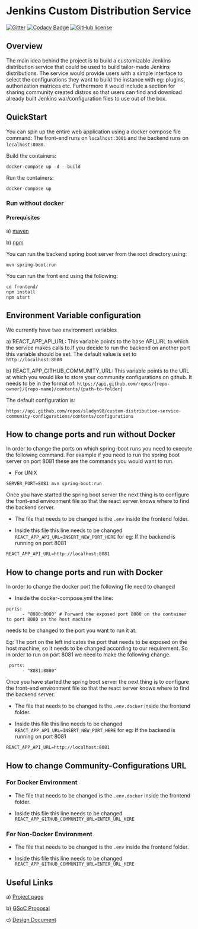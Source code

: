 # Jenkins Custom Distribution Service


[![Gitter](https://badges.gitter.im/jenkinsci/jenkins-custom-distribution-service.svg)](https://gitter.im/jenkinsci/jenkins-custom-distribution-service?utm_source=badge&utm_medium=badge&utm_campaign=pr-badge)
[![Codacy Badge](https://app.codacy.com/project/badge/Grade/b4fea9e79e2a485a929ed7aa71b222a1)](https://www.codacy.com/gh/jenkinsci/custom-distribution-service?utm_source=github.com&amp;utm_medium=referral&amp;utm_content=jenkinsci/custom-distribution-service&amp;utm_campaign=Badge_Grade)
[![GitHub license](https://img.shields.io/github/license/jenkinsci/custom-distribution-service)](https://github.com/jenkinsci/custom-distribution-service/blob/master/LICENSE)


## Overview
The main idea behind the project is to build a customizable Jenkins distribution service that could be used to build 
tailor-made Jenkins distributions. The service would provide users with a simple interface to select the configurations 
they want to build the instance with eg: plugins, authorization matrices etc. Furthermore it would include a section 
for sharing community created distros so that users can find and download already built Jenkins war/configuration files 
to use out of the box.


## QuickStart

You can spin up the entire web application using a docker compose file command: 
The front-end runs on `localhost:3001` and the backend  runs on `localhost:8080`.

Build the containers: 
```
docker-compose up -d --build
```

Run the containers: 
```
docker-compose up
```

### Run without docker

#### Prerequisites

a) [maven](https://maven.apache.org/install.html)

b) [npm](https://docs.npmjs.com/downloading-and-installing-node-js-and-npm) 

You can run the backend spring boot server from the root directory using:
```
mvn spring-boot:run
```

You can run the front end using the following:
```
cd frontend/
npm install
npm start
```

## Environment Variable configuration

We currently have two environment variables 

a) REACT_APP_API_URL: This variable points to the base API_URL to which the service makes calls to.If you decide to run the backend on another port this variable should be set. The default value is set to `http://localhost:8080`

b) REACT_APP_GITHUB_COMMUNITY_URL: This variable points to the URL at which you would like to store your community configurations on github. It needs to be in the format of:
`https://api.github.com/repos/{repo-owner}/{repo-name}/contents/{path-to-folder}`

The default configuration is: 

`https://api.github.com/repos/sladyn98/custom-distribution-service-community-configurations/contents/configurations`


## How to change ports and run without Docker

In order to change the ports on which spring-boot runs you need to execute the following command. For example if you need to run the spring boot server on port 8081 these are the commands you would want to run.

* For UNIX
```
SERVER_PORT=8081 mvn spring-boot:run
```

Once you have started the spring boot server the next thing is to configure the front-end environment file so that the react server knows where to find the backend server.

* The file that needs to be changed is the `.env` inside the frontend folder.

* Inside this file this line needs  to be changed `REACT_APP_API_URL=INSERT_NEW_PORT_HERE`
for eg: If the backend is running on port 8081
```
REACT_APP_API_URL=http://localhost:8081
```

## How to change ports and run with Docker

In order to change the docker port the following file need to changed

* Inside the docker-compose.yml the line: 

```
ports:
      - "8080:8080" # Forward the exposed port 8080 on the container to port 8080 on the host machine
```

needs to be changed to the port you want to run it at.

Eg: The port on the left indicates the port that needs to be exposed on the host machine, so it needs to be changed according to our requirement. So in order to run on port 8081 we need to make the following change.
```
 ports:
      - "8081:8080"
```

Once you have started the spring boot server the next thing is to configure the front-end environment file so that the react server knows where to find the backend server.

* The file that needs to be changed is the `.env.docker` inside the frontend folder.

* Inside this file this line needs  to be changed `REACT_APP_API_URL=INSERT_NEW_PORT_HERE`
for eg: If the backend is running on port 8081
```
REACT_APP_API_URL=http://localhost:8081
```

## How to change Community-Configurations URL

### For Docker Environment

* The file that needs to be changed is the `.env.docker` inside the frontend folder.

* Inside this file this line needs to be changed `REACT_APP_GITHUB_COMMUNITY_URL=ENTER_URL_HERE`

### For Non-Docker Environment

* The file that needs to be changed is the `.env` inside the frontend folder.

* Inside this file this line needs to be changed `REACT_APP_GITHUB_COMMUNITY_URL=ENTER_URL_HERE`


## Useful Links

a) [Project page](https://www.jenkins.io/projects/gsoc/2020/projects/custom-jenkins-distribution-build-service/)

b) [GSoC Proposal](https://docs.google.com/document/d/1C7VQJ92Yhr0KRDcNVHYxn4ri7OL9IGZmgxY6UFON6-g/edit?usp=sharing)

c) [Design Document](https://docs.google.com/document/d/1-ujWVJ2a5VYkUF6UA7m4bEpSDxmb3mJZhCbmoKO716U/edit?usp=sharing)
